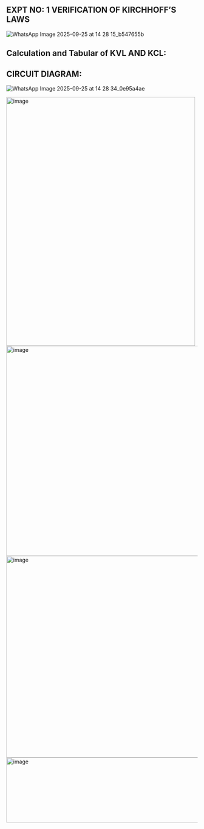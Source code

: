 ## EXPT NO: 1	VERIFICATION OF KIRCHHOFF’S LAWS

![WhatsApp Image 2025-09-25 at 14 28 15_b547655b](https://github.com/user-attachments/assets/265e6c54-153c-4cc7-824c-1296764df0af)

## Calculation and Tabular of KVL AND KCL:

## CIRCUIT DIAGRAM:
![WhatsApp Image 2025-09-25 at 14 28 34_0e95a4ae](https://github.com/user-attachments/assets/82471101-940a-402f-98b6-f4c00a311691)

<img width="497" height="655" alt="image" src="https://github.com/user-attachments/assets/cb3b1ef4-e6ea-4ed0-9064-96bf9cc6d337" />
<img width="720" height="553" alt="image" src="https://github.com/user-attachments/assets/fbf81443-9537-45c1-9921-60b6698bee35" />


<img width="732" height="531" alt="image" src="https://github.com/user-attachments/assets/f6e92a45-42c8-4b9f-94a9-a08b39d2ea63" />


<img width="505" height="171" alt="image" src="https://github.com/user-attachments/assets/7b292fb4-0a51-41ce-84fa-a44c2d3fca8c" />

